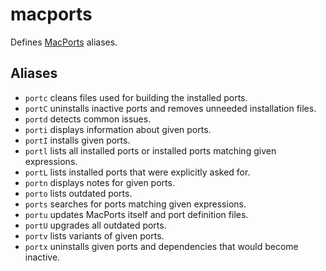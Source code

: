 macports
========

Defines [MacPorts] aliases.

Aliases
-------

  * `portc` cleans files used for building the installed ports.
  * `portC` uninstalls inactive ports and removes unneeded installation files.
  * `portd` detects common issues.
  * `porti` displays information about given ports.
  * `portI` installs given ports.
  * `portl` lists all installed ports or installed ports matching given expressions.
  * `portL` lists installed ports that were explicitly asked for.
  * `portn` displays notes for given ports.
  * `porto` lists outdated ports.
  * `ports` searches for ports matching given expressions.
  * `portu` updates MacPorts itself and port definition files.
  * `portU` upgrades all outdated ports.
  * `portv` lists variants of given ports.
  * `portx` uninstalls given ports and dependencies that would become inactive.

[MacPorts]: https://www.macports.org/
